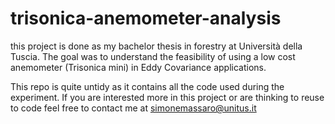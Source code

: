 # trisonica-anemometer-analysis
this project is done as my bachelor thesis in forestry at Università della Tuscia.
The goal was to understand the feasibility of using a low cost anemometer (Trisonica mini) in Eddy Covariance applications.

This repo is quite untidy as it contains all the code used during the experiment.
If you are interested more in this project or are thinking to reuse to code feel free to contact me at simonemassaro@unitus.it
